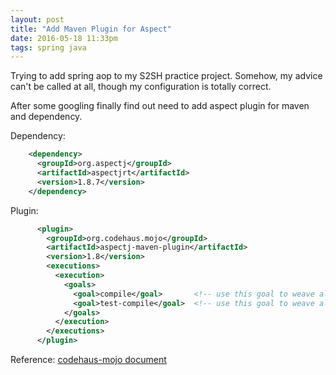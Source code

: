 ```yaml
---
layout: post
title: "Add Maven Plugin for Aspect"
date: 2016-05-18 11:33pm
tags: spring java
---
```


Trying to add spring aop to my S2SH practice project. Somehow, my advice can't be called at all, though my configuration 
is totally correct.

After some googling finally find out need to add aspect plugin for maven and dependency. 

Dependency:

```xml
    <dependency>
      <groupId>org.aspectj</groupId>
      <artifactId>aspectjrt</artifactId>
      <version>1.8.7</version>
    </dependency>
```

Plugin:

```xml
      <plugin>
        <groupId>org.codehaus.mojo</groupId>
        <artifactId>aspectj-maven-plugin</artifactId>
        <version>1.8</version>
        <executions>
          <execution>
            <goals>
              <goal>compile</goal>       <!-- use this goal to weave all your main classes -->
              <goal>test-compile</goal>  <!-- use this goal to weave all your test classes -->
            </goals>
          </execution>
        </executions>
      </plugin>
```

Reference: [codehaus-mojo document](http://www.mojohaus.org/aspectj-maven-plugin/usage.html)
